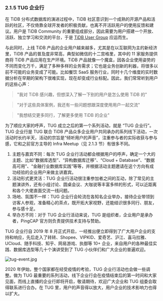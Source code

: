 ### 2.1.5 TUG 企业行

在 TiDB 分布式数据库的演进过程中，TiDB 社区意识到一个成熟的开源产品和活跃的社区，不仅倚靠全球开发者的积极贡献，也离不开活跃用户的使用反馈和建议。用户是 TiDB Community 的重要组成部分，因此需要为用户搭建一个开放、活跃、独立学习和交流的平台，于是 [TiDB User Group](https://pingcap.com/community-cn/user-group/) 应运而生。

与此同时，上线 TiDB 产品的企业用户越来越多，尤其是在以互联网为主的新经济里，TiDB 产品的普及度非常高，典型如微信的十二宫格里，其中的 11 家服务提供商将 TiDB 产品应用在生产环境。TiDB 产品就像一个魔盒，因各企业使用姿势的不同而变化万千，满足了多种多样的业务需求；它也是业务创新的利器，将很多以前不可能的业务变成了可能。比如餐饮 SaaS 服务行业，同时十几个维度的实时数据分析在早期的架构下很难实现，现在却变成行业标配。因此，我们常常听到用户的这些心声：

> "我对 TiDB 感兴趣，但想深入了解一下别的用户是怎么使用 TiDB 的"

> "对于这些具体案例，我还有一些问题想跟深度使用用户一起交流"

> "我想结交更多同行，了解更多使用 TiDB 的企业"

为了顺应大家的呼声，TUG 成立之后的第一个系列活动，就是 “TUG 企业行”。TUG 企业行是 TUG 联合 TiDB 产品众多企业用户共同承办的系列线下活动，一次活动时长约半天，活动的宗旨是“倾听用户的声音”，注重参与者的实际收获与参与感，它和之前官方主导的 Infra Meetup（见 2.1.3 节）有很多不同。

1. 主题与嘉宾不同：每次 TUG 企业行活动都会根据用户的呼声，确定一个大的主题、比如“数据库选型”、“异构数据库迁移”、“Cloud + Database”、“数据高可用”、“金融行业数据库实践”等等，并根据活动主题邀请在这个方向有成功经验的企业用户来做主讲嘉宾。
2. 活动形式更灵活：TUG 企业行活动很注重参加者之间的互动，除了常见的主题演讲外，还有小组讨论、圆桌会议、大咖说等丰富多样的形式，可以近距离和各个大佬直面交流一线问题。
3. 场地、氛围不一样：TUG 企业行会轮流在各知名企业举办，接待企业带领到访客人参观，准备精心的茶点，既开拓大家视野，还能结识很多同行、朋友，参与感十足。
4. 举办方不同：对于 TUG 企业行活动来说，TUG 是组织者，企业用户是承办者，PingCAP 官方则负责提供技术支持与赞助。

TUG 企业行自 2019 年 8 月正式开启，一经推出便立即得到了广大用户企业的支持和响应，先后走入了转转、Shopee、VIPKID、爱奇艺、沪江、喜马拉雅、UCloud、随手科技、知乎、网易游戏、执御等 10+ 企业，来自用户的各种最佳实践、数据库选型等几十个演讲受到了 TUG 小伙伴们和广大企业的普遍欢迎。

![tug-event.jpg](res/session5/chapter2/events/tug-event.jpg)

2020 年伊始，整个国家都在经受疫情的考验，TUG 企业行活动也会做一些调整。做为 TUG 最重要的系列活动，线下企业行会在疫情结束后的第一时间和大家见面，而线上直播的企业行即将开启，敬请期待，欢迎广大企业和 TUG 组委会取得联系进行合办。在 TUG 里，用户的声音得以放大，用户企业的技术影响力也得以扩大。
